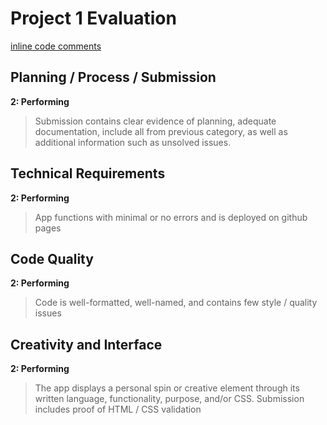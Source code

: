 # Project 1 Evaluation

[inline code comments](https://github.com/daniellefricke/project1/pull/1/files)

## Planning / Process / Submission

**2: Performing**

> Submission contains clear evidence of planning, adequate documentation, include all from previous category, as well as additional information such as unsolved issues.

## Technical Requirements

**2: Performing**
> App functions with minimal or no errors and is deployed on github pages

## Code Quality

**2: Performing**
> Code is well-formatted, well-named, and contains few style / quality issues

## Creativity and Interface

**2: Performing**
> The app displays a personal spin or creative element through its written language, functionality, purpose, and/or CSS. Submission includes proof of HTML / CSS validation
